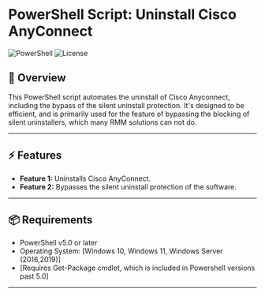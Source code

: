 # PowerShell Script: Uninstall Cisco AnyConnect

![PowerShell](https://img.shields.io/badge/PowerShell-v5.0%2B-blue?logo=powershell)
![License](https://img.shields.io/github/license/lhensl3529/Uninstall-AnyConnect/blob/main/LICENSE)

## 📝 Overview
This PowerShell script automates the uninstall of Cisco Anyconnect, including the bypass of the silent uninstall protection. It's designed to be efficient, and is primarily used for the feature of bypassing the blocking of silent uninstallers, which many RMM solutions can not do. 

---

## ⚡ Features
- **Feature 1:** Uninstalls Cisco AnyConnect.
- **Feature 2:** Bypasses the silent uninstall protection of the software.


---

## 📦 Requirements
- PowerShell v5.0 or later
- Operating System: [Windows 10, Windows 11, Windows Server (2016,2019)]
- [Requires Get-Package cmdlet, which is included in Powershell versions past 5.0]

---
